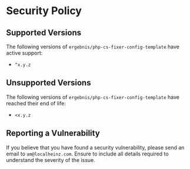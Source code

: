 # Security Policy

## Supported Versions

The following versions of `ergebnis/php-cs-fixer-config-template` have active support:

- `^x.y.z`

## Unsupported Versions

The following versions of `ergebnis/php-cs-fixer-config-template` have reached their end of life:

- `<x.y.z`

## Reporting a Vulnerability

If you believe that you have found a security vulnerability, please send an email to `am@localheinz.com`. Ensure to include all details required to understand the severity of the issue.
